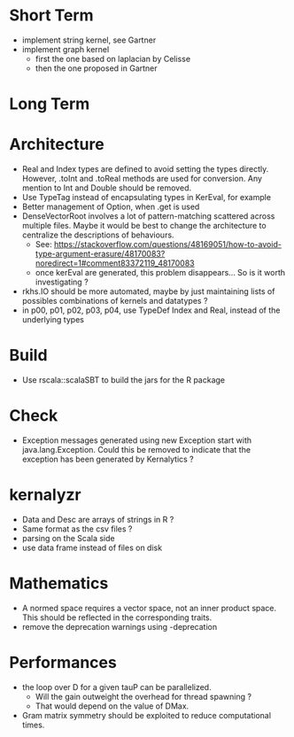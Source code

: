 # Short Term

- implement string kernel, see Gartner
- implement graph kernel
  - first the one based on laplacian by Celisse
  - then the one proposed in Gartner

# Long Term

# Architecture

- Real and Index types are defined to avoid setting the types directly. However, .toInt and .toReal methods are used for conversion. Any mention to Int and Double should be removed.
- Use TypeTag instead of encapsulating types in KerEval, for example
- Better management of Option, when .get is used
- DenseVectorRoot involves a lot of pattern-matching scattered across multiple files. Maybe it would be best to change the architecture to centralize the descriptions of behaviours.
  - See: https://stackoverflow.com/questions/48169051/how-to-avoid-type-argument-erasure/48170083?noredirect=1#comment83372119_48170083
  - once kerEval are generated, this problem disappears... So is it worth investigating ?
- rkhs.IO should be more automated, maybe by just maintaining lists of possibles combinations of kernels and datatypes ?
- in p00, p01, p02, p03, p04, use TypeDef Index and Real, instead of the underlying types

# Build

- Use rscala::scalaSBT to build the jars for the R package

# Check

- Exception messages generated using new Exception start with java.lang.Exception. Could this be removed to indicate that the exception has been generated by Kernalytics ?

# kernalyzr

- Data and Desc are arrays of strings in R ?
- Same format as the csv files ?
- parsing on the Scala side
- use data frame instead of files on disk

# Mathematics

- A normed space requires a vector space, not an inner product space. This should be reflected in the corresponding traits.
- remove the deprecation warnings using -deprecation

# Performances

- the loop over D for a given tauP can be parallelized.
  - Will the gain outweight the overhead for thread spawning ?
  - That would depend on the value of DMax.
- Gram matrix symmetry should be exploited to reduce computational times.
